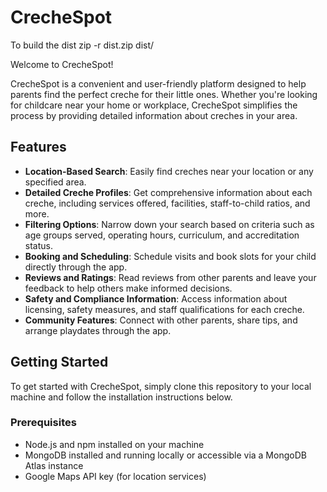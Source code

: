 # CrecheSpot

To build the dist zip -r dist.zip dist/


Welcome to CrecheSpot! 

CrecheSpot is a convenient and user-friendly platform designed to help parents find the perfect creche for their little ones. Whether you're looking for childcare near your home or workplace, CrecheSpot simplifies the process by providing detailed information about creches in your area.

## Features

- **Location-Based Search**: Easily find creches near your location or any specified area.
- **Detailed Creche Profiles**: Get comprehensive information about each creche, including services offered, facilities, staff-to-child ratios, and more.
- **Filtering Options**: Narrow down your search based on criteria such as age groups served, operating hours, curriculum, and accreditation status.
- **Booking and Scheduling**: Schedule visits and book slots for your child directly through the app.
- **Reviews and Ratings**: Read reviews from other parents and leave your feedback to help others make informed decisions.
- **Safety and Compliance Information**: Access information about licensing, safety measures, and staff qualifications for each creche.
- **Community Features**: Connect with other parents, share tips, and arrange playdates through the app.

## Getting Started

To get started with CrecheSpot, simply clone this repository to your local machine and follow the installation instructions below.

### Prerequisites

- Node.js and npm installed on your machine
- MongoDB installed and running locally or accessible via a MongoDB Atlas instance
- Google Maps API key (for location services)
